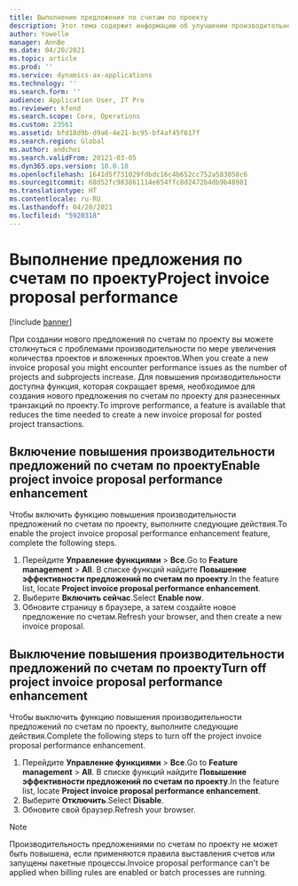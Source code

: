 ```yaml
---
title: Выполнение предложения по счетам по проекту
description: Этот тема содержит информацию об улучшении производительности предложений по счетам по проекту.
author: Yowelle
manager: AnnBe
ms.date: 04/20/2021
ms.topic: article
ms.prod: ''
ms.service: dynamics-ax-applications
ms.technology: ''
ms.search.form: ''
audience: Application User, IT Pro
ms.reviewer: kfend
ms.search.scope: Core, Operations
ms.custom: 23561
ms.assetid: bfd18d9b-d9a6-4e21-bc95-bf4af45f617f
ms.search.region: Global
ms.author: andchoi
ms.search.validFrom: 20121-03-05
ms.dyn365.ops.version: 10.0.18
ms.openlocfilehash: 1641d5f731029fdbdc16c4b652cc752a583058c6
ms.sourcegitcommit: 68d52fc983861114e654ffc8d2472b4db9b48981
ms.translationtype: HT
ms.contentlocale: ru-RU
ms.lasthandoff: 04/20/2021
ms.locfileid: "5920318"
---
```

# <a name="project-invoice-proposal-performance"></a><span data-ttu-id="870ca-103">Выполнение предложения по счетам по проекту</span><span class="sxs-lookup"><span data-stu-id="870ca-103">Project invoice proposal performance</span></span>

[!include [banner](../includes/banner.md)]

<span data-ttu-id="870ca-104">При создании нового предложения по счетам по проекту вы можете столкнуться с проблемами производительности по мере увеличения количества проектов и вложенных проектов.</span><span class="sxs-lookup"><span data-stu-id="870ca-104">When you create a new invoice proposal you might encounter performance issues as the number of projects and subprojects increase.</span></span> <span data-ttu-id="870ca-105">Для повышения производительности доступна функция, которая сокращает время, необходимое для создания нового предложения по счетам по проекту для разнесенных транзакций по проекту.</span><span class="sxs-lookup"><span data-stu-id="870ca-105">To improve performance, a feature is available that reduces the time needed to create a new invoice proposal for posted project transactions.</span></span>

## <a name="enable-project-invoice-proposal-performance-enhancement"></a><span data-ttu-id="870ca-106">Включение повышения производительности предложений по счетам по проекту</span><span class="sxs-lookup"><span data-stu-id="870ca-106">Enable project invoice proposal performance enhancement</span></span>
<span data-ttu-id="870ca-107">Чтобы включить функцию повышения производительности предложений по счетам по проекту, выполните следующие действия.</span><span class="sxs-lookup"><span data-stu-id="870ca-107">To enable the project invoice proposal performance enhancement feature, complete the following steps.</span></span>

1.  <span data-ttu-id="870ca-108">Перейдите **Управление функциями** > **Все**.</span><span class="sxs-lookup"><span data-stu-id="870ca-108">Go to **Feature management** > **All**.</span></span> <span data-ttu-id="870ca-109">В списке функций найдите **Повышение эффективности предложений по счетам по проекту**.</span><span class="sxs-lookup"><span data-stu-id="870ca-109">In the feature list, locate **Project invoice proposal performance enhancement**.</span></span>
2.  <span data-ttu-id="870ca-110">Выберите **Включить сейчас**.</span><span class="sxs-lookup"><span data-stu-id="870ca-110">Select **Enable now**.</span></span>
3.  <span data-ttu-id="870ca-111">Обновите страницу в браузере, а затем создайте новое предложение по счетам.</span><span class="sxs-lookup"><span data-stu-id="870ca-111">Refresh your browser, and then create a new invoice proposal.</span></span>

## <a name="turn-off-project-invoice-proposal-performance-enhancement"></a><span data-ttu-id="870ca-112">Выключение повышения производительности предложений по счетам по проекту</span><span class="sxs-lookup"><span data-stu-id="870ca-112">Turn off project invoice proposal performance enhancement</span></span>
<span data-ttu-id="870ca-113">Чтобы выключить функцию повышения производительности предложений по счетам по проекту, выполните следующие действия.</span><span class="sxs-lookup"><span data-stu-id="870ca-113">Complete the following steps to turn off the project invoice proposal performance enhancement.</span></span>

1.  <span data-ttu-id="870ca-114">Перейдите **Управление функциями** > **Все**.</span><span class="sxs-lookup"><span data-stu-id="870ca-114">Go to **Feature management** > **All**.</span></span> <span data-ttu-id="870ca-115">В списке функций найдите **Повышение эффективности предложений по счетам по проекту**.</span><span class="sxs-lookup"><span data-stu-id="870ca-115">In the feature list, locate **Project invoice proposal performance enhancement**.</span></span>
2.  <span data-ttu-id="870ca-116">Выберите **Отключить**.</span><span class="sxs-lookup"><span data-stu-id="870ca-116">Select **Disable**.</span></span>
3.  <span data-ttu-id="870ca-117">Обновите свой браузер.</span><span class="sxs-lookup"><span data-stu-id="870ca-117">Refresh your browser.</span></span>

> [!NOTE]
> <span data-ttu-id="870ca-118">Производительность предложениями по счетам по проекту не может быть повышена, если применяются правила выставления счетов или запущены пакетные процессы.</span><span class="sxs-lookup"><span data-stu-id="870ca-118">Invoice proposal performance can't be applied when billing rules are enabled or batch processes are running.</span></span>

